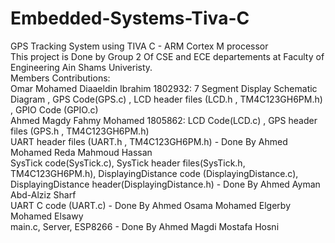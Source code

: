 # Embedded-Systems-Tiva-C
GPS Tracking System using TIVA C - ARM Cortex M processor </br>
This project is Done by Group 2 Of CSE and ECE departements at Faculty of Engineering Ain Shams Univeristy. </br>
Members Contributions: </br>
Omar Mohamed Diaaeldin Ibrahim 1802932: 7 Segment Display Schematic Diagram , GPS Code(GPS.c) , LCD header files (LCD.h , TM4C123GH6PM.h) , GPIO Code (GPIO.c) </br>
Ahmed Magdy Fahmy Mohamed 1805862: LCD Code(LCD.c) , GPS header files (GPS.h , TM4C123GH6PM.h) </br>
UART header files (UART.h , TM4C123GH6PM.h) - Done By Ahmed Mohamed Reda Mahmoud Hassan </br>
SysTick code(SysTick.c), SysTick header files(SysTick.h, TM4C123GH6PM.h), DisplayingDistance code (DisplayingDistance.c), DisplayingDistance header(DisplayingDistance.h) - Done By Ahmed Ayman Abd-Alziz Sharf </br>
UART C code (UART.c) - Done By Ahmed Osama Mohamed Elgerby Mohamed Elsawy </br>
main.c, Server, ESP8266 - Done By Ahmed Magdi Mostafa Hosni </br>
